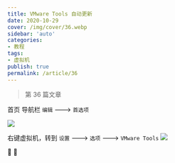 ```yaml
---
title: VMware Tools 自动更新
date: 2020-10-29
cover: /img/cover/36.webp
sidebar: 'auto'
categories:
- 教程
tags:
- 虚拟机
publish: true
permalink: /article/36
---
```


> 第 36 篇文章
<!-- more -->

首页 导航栏 `编辑` --->   `首选项`

![](/img/2020/vmware_tools_1.png)

右键虚拟机，转到 `设置` ---> `选项` ---> `VMware Tools`
![](/img/2020/vmware_tools_2.png)

:rainbow: :rainbow:
